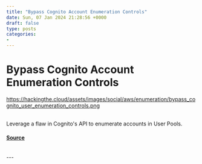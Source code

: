 ```yaml
---
title: "Bypass Cognito Account Enumeration Controls"
date: Sun, 07 Jan 2024 21:28:56 +0000
draft: false
type: posts
categories: 
- 
---
```

# Bypass Cognito Account Enumeration Controls
https://hackingthe.cloud/assets/images/social/aws/enumeration/bypass_cognito_user_enumeration_controls.png
<br/>

<br/>
Leverage a flaw in Cognito's API to enumerate accounts in User Pools.

#### [Source](https://hackingthe.cloud/aws/enumeration/bypass_cognito_user_enumeration_controls/)

<br/>
---
